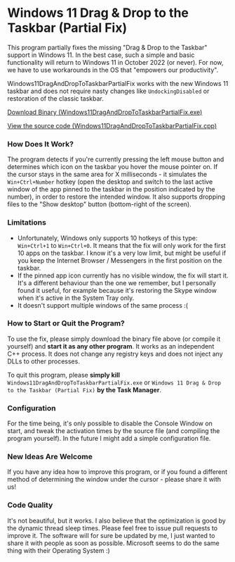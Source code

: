 # Windows 11 Drag & Drop to the Taskbar (Partial Fix)

This program partially fixes the missing "Drag & Drop to the Taskbar" support in Windows 11. In the best case, such a simple and basic functionality will return to Windows 11 in October 2022 (or never). For now, we have to use workarounds in the OS that "empowers our productivity".

Windows11DragAndDropToTaskbarPartialFix works with the new Windows 11 taskbar and does not require nasty changes like `UndockingDisabled` or restoration of the classic taskbar.

[Download Binary (Windows11DragAndDropToTaskbarPartialFix.exe)](https://github.com/HerMajestyDrMona/Windows11DragAndDropToTaskbarPartialFix/releases/)

[View the source code (Windows11DragAndDropToTaskbarPartialFix.cpp)](https://github.com/HerMajestyDrMona/Windows11DragAndDropToTaskbarPartialFix/blob/main/Windows11DragAndDropToTaskbarPartialFix/Windows11DragAndDropToTaskbarPartialFix.cpp)

### **How Does It Work?**

The program detects if you're currently pressing the left mouse button and determines which icon on the taskbar you hover the mouse pointer on. If the cursor stays in the same area for X milliseconds - it simulates the `Win+Ctrl+Number` hotkey (open the desktop and switch to the last active window of the app pinned to the taskbar in the position indicated by the number), in order to restore the intended window. It also supports dropping files to the "Show desktop" button (bottom-right of the screen).

### **Limitations**

* Unfortunately, Windows only supports 10 hotkeys of this type: `Win+Ctrl+1` to `Win+Ctrl+0`. It means that the fix will only work for the first 10 apps on the taskbar. I know it's a very low limit, but might be useful if you keep the Internet Browser / Messengers in the first position on the taskbar.
* If the pinned app icon currently has no visible window, the fix will start it. It's a different behaviour than the one we remember, but I personally found it useful, for example because it's restoring the Skype window when it's active in the System Tray only.
* It doesn't support multiple windows of the same process :(

### **How to Start or Quit the Program?**

To use the fix, please simply download the binary file above (or compile it yourself) and **start it as any other program**. It works as an independent C++ process. It does not change any registry keys and does not inject any DLLs to other processes.

To quit this program, please **simply kill** `Windows11DragAndDropToTaskbarPartialFix.exe` or `Windows 11 Drag & Drop to the Taskbar (Partial Fix)` **by the Task Manager**.

### **Configuration**
For the time being, it's only possible to disable the Console Window on start, and tweak the activation times by the source file (and compiling the program yourself). In the future I might add a simple configuration file.

### **New Ideas Are Welcome**

If you have any idea how to improve this program, or if you found a different method of determining the window under the cursor - please share it with us!

### **Code Quality**

It's not beautiful, but it works. I also believe that the optimization is good by the dynamic thread sleep times. Please feel free to issue pull requests to improve it. The software will for sure be updated by me, I just wanted to share it with people as soon as possible. Microsoft seems to do the same thing with their Operating System :)
